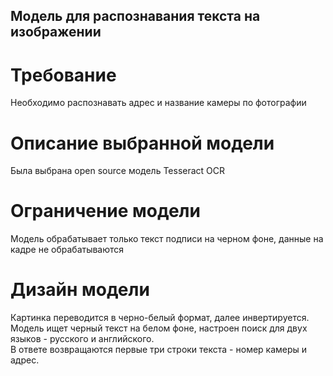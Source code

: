 ## Модель для распознавания текста на изображении

# Требование
Необходимо распознавать адрес и название камеры по фотографии

# Описание выбранной модели
Была выбрана open source модель Tesseract OCR

# Ограничение модели
Модель обрабатывает только текст подписи на черном фоне, данные на кадре не обрабатываются  

# Дизайн модели
Картинка переводится в черно-белый формат, далее инвертируется.  
Модель ищет черный текст на белом фоне, настроен поиск для двух языков - русского и английского.  
В ответе возвращаются первые три строки текста - номер камеры и адрес.
